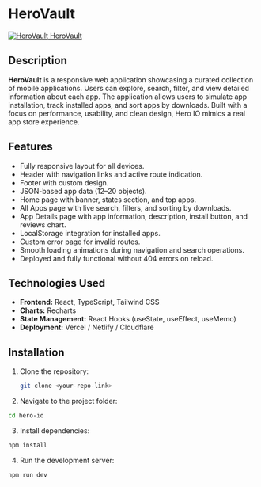 # HeroVault

[![HeroVault](./logo.png) HeroVault](https://herovault.netlify.app)


## Description
**HeroVault** is a responsive web application showcasing a curated collection of mobile applications. Users can explore, search, filter, and view detailed information about each app. The application allows users to simulate app installation, track installed apps, and sort apps by downloads. Built with a focus on performance, usability, and clean design, Hero IO mimics a real app store experience.

## Features
- Fully responsive layout for all devices.
- Header with navigation links and active route indication.
- Footer with custom design.
- JSON-based app data (12–20 objects).
- Home page with banner, states section, and top apps.
- All Apps page with live search, filters, and sorting by downloads.
- App Details page with app information, description, install button, and reviews chart.
- LocalStorage integration for installed apps.
- Custom error page for invalid routes.
- Smooth loading animations during navigation and search operations.
- Deployed and fully functional without 404 errors on reload.

## Technologies Used
- **Frontend:** React, TypeScript, Tailwind CSS
- **Charts:** Recharts
- **State Management:** React Hooks (useState, useEffect, useMemo)
- **Deployment:** Vercel / Netlify / Cloudflare

## Installation
1. Clone the repository:
   ```bash
   git clone <your-repo-link>
   ```
2. Navigate to the project folder:
  ```bash
  cd hero-io
  ```


3. Install dependencies:
  ```bash
  npm install
  ```

4. Run the development server:
  ```bash
  npm run dev
  ```
